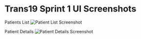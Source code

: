 # Trans19 Sprint 1 UI Screenshots

Patients List
![Patient List Screenshot](https://i.imgur.com/2t4PV92.png)

Patient Details
![Patient Details Screenshot](https://i.imgur.com/Dmwer32.png)
